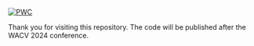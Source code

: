 [![PWC](https://img.shields.io/endpoint.svg?url=https://paperswithcode.com/badge/gc-mvsnet-multi-view-multi-scale/3d-reconstruction-on-dtu)](https://paperswithcode.com/sota/3d-reconstruction-on-dtu?p=gc-mvsnet-multi-view-multi-scale)

Thank you for visiting this repository. The code will be published after the WACV 2024 conference.
